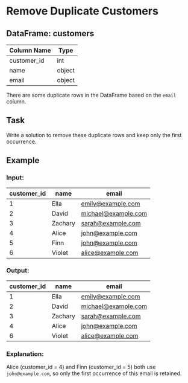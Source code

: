 # Remove Duplicate Customers

## DataFrame: customers

| Column Name  | Type   |
|-------------|--------|
| customer_id | int    |
| name        | object |
| email       | object |

There are some duplicate rows in the DataFrame based on the `email` column.

## Task
Write a solution to remove these duplicate rows and keep only the first occurrence.

## Example

### Input:

| customer_id | name    | email               |
|------------|--------|---------------------|
| 1          | Ella    | emily@example.com   |
| 2          | David   | michael@example.com |
| 3          | Zachary | sarah@example.com   |
| 4          | Alice   | john@example.com    |
| 5          | Finn    | john@example.com    |
| 6          | Violet  | alice@example.com   |

### Output:

| customer_id | name    | email               |
|------------|--------|---------------------|
| 1          | Ella    | emily@example.com   |
| 2          | David   | michael@example.com |
| 3          | Zachary | sarah@example.com   |
| 4          | Alice   | john@example.com    |
| 6          | Violet  | alice@example.com   |

### Explanation:
Alice (customer_id = 4) and Finn (customer_id = 5) both use `john@example.com`, so only the first occurrence of this email is retained.
